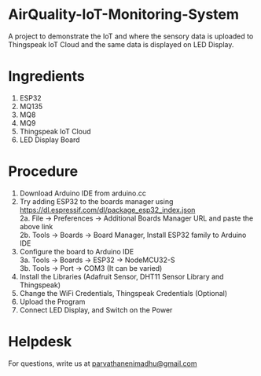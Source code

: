 # AirQuality-IoT-Monitoring-System
A project to demonstrate the IoT and where the sensory data is uploaded to Thingspeak IoT Cloud and the same data is displayed on LED Display.

# Ingredients
1. ESP32
2. MQ135
3. MQ8
4. MQ9
5. Thingspeak IoT Cloud
6. LED Display Board

# Procedure
1. Download Arduino IDE from arduino.cc
2. Try adding ESP32 to the boards manager using https://dl.espressif.com/dl/package_esp32_index.json <br/>
2a. File -> Preferences -> Additional Boards Manager URL and paste the above link <br/>
2b. Tools -> Boards -> Board Manager, Install ESP32 family to Arduino IDE 
3. Configure the board to Arduino IDE <br/>
3a. Tools -> Boards -> ESP32 -> NodeMCU32-S <br/>
3b. Tools -> Port -> COM3 (It can be varied)
4. Install the Libraries (Adafruit Sensor, DHT11 Sensor Library and Thingspeak)
6. Change the WiFi Credentials, Thingspeak Credentials (Optional)
7. Upload the Program
8. Connect LED Display, and Switch on the Power

# Helpdesk
For questions, write us at parvathanenimadhu@gmail.com

